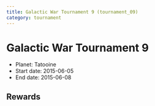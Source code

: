 ```yaml
---
title: Galactic War Tournament 9 (tournament_09)
category: tournament
---
```

# Galactic War Tournament 9

  * Planet: Tatooine
  * Start date: 2015-06-05
  * End date: 2015-06-08

## Rewards

